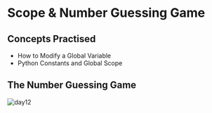 # Scope & Number Guessing Game
## Concepts Practised
- How to Modify a Global Variable
- Python Constants and Global Scope
## The Number Guessing Game
![day12](https://user-images.githubusercontent.com/98851253/154565494-3c2e6fdc-8a28-4d63-90a3-41012d8c7f15.gif)
